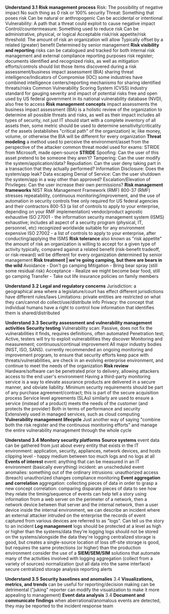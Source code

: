 **Understand 3.1**
**Risk management process**
	Risk: The possibility of negative impact
		No such thing as 0 risk or 100% security
	Threat: Something that poses risk
		Can be natural or anthropogenic
		Can be accidental or intentional
	Vulnerability: A path that a threat could exploit to cause negative impact
	Control/countermeasure: Something used to reduce risk
		Can be administrative, physical, or logical
	Acceptable risk/risk appetite/risk threshold:
		The amount of risk an organization will allow
		Typically offset by a related (greater) benefit
		Determined by senior management
**Risk visibility and reporting**
	risks can be catalogued and tracked for both internal risk management and external compliance reporting purposes
	risk register; documents identified and recognized risks, as well as mitigation efforts/controls
		should list those items discovered during a risk assessment/business impact assessment (BIA)
	sharing threat intelligence/Indicators of Compromise (IOC)
		some industries have combined intelligence centers/reporting mechanisms for sharing identified threats/risks
	Common Vulnerability Scoring System (CVSS)
		industry standard for gauging severity and impact of potential risks
		free and open
		used by US federal government in its national vulnerability database (NVD), also free to access
**Risk management concepts**
	impact assessments
		the business impact assessment (BIA) is a holistic review of the organization to determine all possible threats and risks, as well as their impact
			includes all types of security, not just IT
			should start with a complete inventory of all assets
				then, some metric should be used to determine sensitivity/criticality of the assets (establishes "critical path" of the organization)
					ie; like money, volume, or otherwise
			the BIA will be different for every organization
**Threat modeling**
	a method used to perceive the environment/asset from the perspective of the attacker
	common threat model used for exams: STRIDE
		from Microsoft, made open-source
**STRIDE**
	Spoofing: Can the user of this asset pretend to be someone they aren't?
	Tampering: Can the user modify the system/application/data?
	Repudiation: Can the user deny taking part in a transaction that they actually performed?
	Information Disclosure: Does the system/app leak? Data escaping
	Denial of Service: Can the user shutdown the system/app in a way other than approved?
	Escalation/Elevation of Privileges: Can the user increase their own permissions?
**Risk management frameworks**
	NIST Risk Management Framework (RMF)
		800-37 (RMF)
			stresses repeatability, continuous monitoring/improvement, and the use of automation in security controls
			free
			only required for US federal agencies and their contractors
		800-53 (a list of controls to apply to your enterprise, depending on your RMF implementation)
			vendor/product agnostic
			exhaustive
	ISO 27001 - the information security management system (ISMS)
		exhaustive; includes all aspect of a security program (physical, IT, personnel, etc)
		recognized worldwide
		suitable for any environment
		expensive
	ISO 27002 - a list of controls to apply to your enterprise, after conducting/applying the ISMS
**Risk tolerance**
	also known as "risk appetite"
	the amount of risk an organization is willing to accept for a given type of activity
	typically, compared against a related benefit (risk-benefit tradeoff, or risk-reward)
	will be different for every organization
	determined by senior management
**Risk treatment | we're going camping, but there are bears in the wild**
	Avoidance - Don't go camping
	Mitigation - Bring bear spray (still some residual risk)
	Acceptance - Realize we might become bear food, still go camping
	Transfer - Take out life insurance policies on family members

**Understand 3.2**
**Legal and regulatory concerns**
	Jurisdiction: a geographical area where a legislature/court has effect
		different jurisdictions have different rules/laws
	Limitations: private entities are restricted on what they can/cannot do
		collect/use/distribute info
	Privacy: the concept that individual humans have a right to control how information that identifies them is shared/distributed

**Understand 3.3**
**Security assessment and vulnerability management activities**
**Security testing**
	Vulnerability scan:
		Passive, does not fix the vulnerabilities it finds, requires definitions, often automated
	Penetration test;
		Active, testers will try to exploit vulnerabilities they discover
	Monitoring and measurement; continuous/continual improvement
		All major industry bodies (NIST, ISO, SANS). currently recommended an ongoing monitoring and improvement program, to ensure that security efforts keep pace with threats/vulnerabilities, are check in an evolving enterprise environment, and continue to meet the needs of the organization
**Risk review**
	Hardware/software can be penetrated prior to delivery, allowing attackers access to the end user's environment
	Having a third-party monitoring service is a way to elevate assurance products are delivered in a secure manner, and obviate liability.
	Minimum security requirements should be part of any purchase agreement/contract; this is part of the secure acquisition process
	Service level agreements (SLAs) similarly are used to ensure a service (instead of a product) meets the needs of the customer (and protects the provider)
		Both in terms of performance and security
		Extensively used in managed services, such as cloud computing
**Vulnerability management lifecycle**
	Just another way of saying "combine both the risk register and the continuous monitoring efforts" and manage the entire vulnerability management through the whole cycle

**Understand 3.4**
**Monitory security platforms**
**Source systems**
	event data can be gathered from just about every entity that exists in the IT environment: application, security, appliances, network devices, and hosts
	clipping level - happy medium between too much logs and no logs at all
**Events of interest**
	event: anything that can be measured in an IT environment (basically everything)
	incident: an unscheduled event
	anomalies: something out of the ordinary
	intrusions: unauthorized access (breach)
	unauthorized changes
	compliance monitoring
**Event aggregation and correlation**
	aggregation: collecting pieces of data in order to grasp a new concept
	correlation: comparing disparate pieces of data to see how they relate
	the timing/sequence of events can help tell a story
		using information from a web server on the perimeter of a network, then a network device between that server and the internal network, then a user device inside the internal environment, we can describe an incident where an external attacker intruded on the enterprise
	the records of event captured from various devices are referred to as "logs". Can tell us the story to an incident
**Log management**
	logs should be protected at a level as high or higher than the systems/data they're logging
	logs should not be stored on the systems/alongside the data they're logging
	centralized storage is good, but creates a single-source location of loss
	off-site storage is good, but requires the same protections (or higher) than the production environment
	consider the use of a **SIEM/SEM/SIM**
		solutions that automate many of the activities involved with logging
		aggregation (collect from a variety of sources)
		normalization (put all data into the same interface)
		secure centralized storage
		analysis
		reporting
		alerts

**Understand 3.5**
**Security baselines and anomalies**
	3.4
**Visualizations, metrics, and trends**
	can be useful for reporting/decision making
	can be detrimental ("juking" reporter can modify the visualization to make it more appealing to management)
**Event data analysis**
	3.4
**Document and communicate findings**
	when aberrational/anomalous events are detected, they may be reported to the incident response team